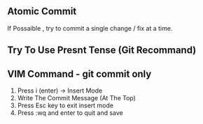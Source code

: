 ## Atomic Commit
If Possaible , try to commit a single change / fix at a time.

## Try To Use Presnt Tense (Git Recommand)

## VIM Command - git commit only
1. Press i (enter) -> Insert Mode
2. Write The Commit Message (At The Top)
3. Press Esc key to exit insert mode
4. Press :wq and enter to quit and save

